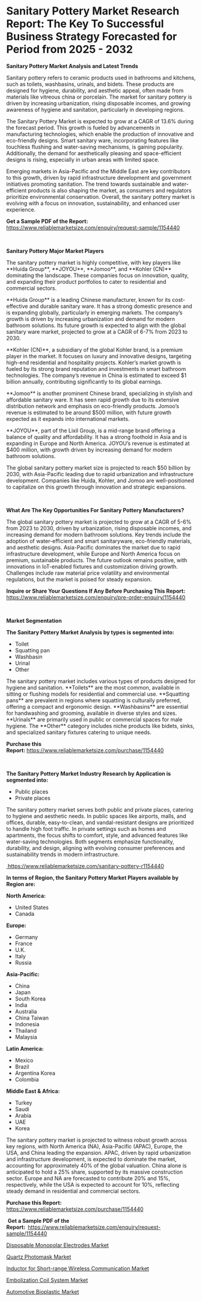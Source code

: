 <p><h1>Sanitary Pottery Market Research Report: The Key To Successful Business Strategy Forecasted for Period from 2025 - 2032</h1></p><p><strong>Sanitary Pottery Market Analysis and Latest Trends</strong></p>
<p><p>Sanitary pottery refers to ceramic products used in bathrooms and kitchens, such as toilets, washbasins, urinals, and bidets. These products are designed for hygiene, durability, and aesthetic appeal, often made from materials like vitreous china or porcelain. The market for sanitary pottery is driven by increasing urbanization, rising disposable incomes, and growing awareness of hygiene and sanitation, particularly in developing regions.</p><p>The Sanitary Pottery Market is expected to grow at a CAGR of 13.6% during the forecast period. This growth is fueled by advancements in manufacturing technologies, which enable the production of innovative and eco-friendly designs. Smart sanitary ware, incorporating features like touchless flushing and water-saving mechanisms, is gaining popularity. Additionally, the demand for aesthetically pleasing and space-efficient designs is rising, especially in urban areas with limited space.</p><p>Emerging markets in Asia-Pacific and the Middle East are key contributors to this growth, driven by rapid infrastructure development and government initiatives promoting sanitation. The trend towards sustainable and water-efficient products is also shaping the market, as consumers and regulators prioritize environmental conservation. Overall, the sanitary pottery market is evolving with a focus on innovation, sustainability, and enhanced user experience.</p></p>
<p><strong>Get a Sample PDF of the Report:&nbsp;</strong> <a href="https://www.reliablemarketsize.com/enquiry/request-sample/1154440?utm_campaign=1897&utm_medium=2&utm_source=Github&utm_content=ia&utm_term=26012025&utm_id=sanitary-pottery">https://www.reliablemarketsize.com/enquiry/request-sample/1154440</a></p>
<p>&nbsp;</p>
<p><strong>Sanitary Pottery Major Market Players</strong></p>
<p><p>The sanitary pottery market is highly competitive, with key players like **Huida Group**, **JOYOU**, **Jomoo**, and **Kohler (CN)** dominating the landscape. These companies focus on innovation, quality, and expanding their product portfolios to cater to residential and commercial sectors.</p><p>**Huida Group** is a leading Chinese manufacturer, known for its cost-effective and durable sanitary ware. It has a strong domestic presence and is expanding globally, particularly in emerging markets. The company’s growth is driven by increasing urbanization and demand for modern bathroom solutions. Its future growth is expected to align with the global sanitary ware market, projected to grow at a CAGR of 6-7% from 2023 to 2030.</p><p>**Kohler (CN)**, a subsidiary of the global Kohler brand, is a premium player in the market. It focuses on luxury and innovative designs, targeting high-end residential and hospitality projects. Kohler’s market growth is fueled by its strong brand reputation and investments in smart bathroom technologies. The company’s revenue in China is estimated to exceed $1 billion annually, contributing significantly to its global earnings.</p><p>**Jomoo** is another prominent Chinese brand, specializing in stylish and affordable sanitary ware. It has seen rapid growth due to its extensive distribution network and emphasis on eco-friendly products. Jomoo’s revenue is estimated to be around $500 million, with future growth expected as it expands into international markets.</p><p>**JOYOU**, part of the Lixil Group, is a mid-range brand offering a balance of quality and affordability. It has a strong foothold in Asia and is expanding in Europe and North America. JOYOU’s revenue is estimated at $400 million, with growth driven by increasing demand for modern bathroom solutions.</p><p>The global sanitary pottery market size is projected to reach $50 billion by 2030, with Asia-Pacific leading due to rapid urbanization and infrastructure development. Companies like Huida, Kohler, and Jomoo are well-positioned to capitalize on this growth through innovation and strategic expansions.</p></p>
<p>&nbsp;</p>
<p><strong>What Are The Key Opportunities For Sanitary Pottery Manufacturers?</strong></p>
<p><p>The global sanitary pottery market is projected to grow at a CAGR of 5-6% from 2023 to 2030, driven by urbanization, rising disposable incomes, and increasing demand for modern bathroom solutions. Key trends include the adoption of water-efficient and smart sanitaryware, eco-friendly materials, and aesthetic designs. Asia-Pacific dominates the market due to rapid infrastructure development, while Europe and North America focus on premium, sustainable products. The future outlook remains positive, with innovations in IoT-enabled fixtures and customization driving growth. Challenges include raw material price volatility and environmental regulations, but the market is poised for steady expansion.</p></p>
<p><strong>Inquire or Share Your Questions If Any Before Purchasing This Report:</strong> <a href="https://www.reliablemarketsize.com/enquiry/pre-order-enquiry/1154440?utm_campaign=1897&utm_medium=2&utm_source=Github&utm_content=ia&utm_term=26012025&utm_id=sanitary-pottery">https://www.reliablemarketsize.com/enquiry/pre-order-enquiry/1154440</a></p>
<p>&nbsp;</p>
<p><strong>Market Segmentation</strong></p>
<p><strong>The Sanitary Pottery Market Analysis by types is segmented into:</strong></p>
<p><ul><li>Toilet</li><li>Squatting pan</li><li>Washbasin</li><li>Urinal</li><li>Other</li></ul></p>
<p><p>The sanitary pottery market includes various types of products designed for hygiene and sanitation. **Toilets** are the most common, available in sitting or flushing models for residential and commercial use. **Squatting pans** are prevalent in regions where squatting is culturally preferred, offering a compact and ergonomic design. **Washbasins** are essential for handwashing and grooming, available in diverse styles and sizes. **Urinals** are primarily used in public or commercial spaces for male hygiene. The **Other** category includes niche products like bidets, sinks, and specialized sanitary fixtures catering to unique needs.</p></p>
<p><strong>Purchase this Report:&nbsp;</strong><a href="https://www.reliablemarketsize.com/purchase/1154440?utm_campaign=1897&utm_medium=2&utm_source=Github&utm_content=ia&utm_term=26012025&utm_id=sanitary-pottery">https://www.reliablemarketsize.com/purchase/1154440</a></p>
<p>&nbsp;</p>
<p><strong>The Sanitary Pottery Market Industry Research by Application is segmented into:</strong></p>
<p><ul><li>Public places</li><li>Private places</li></ul></p>
<p><p>The sanitary pottery market serves both public and private places, catering to hygiene and aesthetic needs. In public spaces like airports, malls, and offices, durable, easy-to-clean, and vandal-resistant designs are prioritized to handle high foot traffic. In private settings such as homes and apartments, the focus shifts to comfort, style, and advanced features like water-saving technologies. Both segments emphasize functionality, durability, and design, aligning with evolving consumer preferences and sustainability trends in modern infrastructure.</p></p>
<p><a href="https://www.reliablemarketsize.com/sanitary-pottery-r1154440?utm_campaign=1897&utm_medium=2&utm_source=Github&utm_content=ia&utm_term=26012025&utm_id=sanitary-pottery">&nbsp;https://www.reliablemarketsize.com/sanitary-pottery-r1154440</a></p>
<p><strong>In terms of Region, the Sanitary Pottery Market Players available by Region are:</strong></p>
<p>
    <p> <strong> North America: </strong>
        <ul>
            <li>United States</li>
            <li>Canada</li>
        </ul>
        </p> 
    <p> <strong> Europe: </strong>
        <ul>
            <li>Germany</li>
            <li>France</li>
            <li>U.K.</li>
            <li>Italy</li>
            <li>Russia</li>
        </ul>
        </p> 
    <p> <strong> Asia-Pacific: </strong>
        <ul>
            <li>China</li>
            <li>Japan</li>
            <li>South Korea</li>
            <li>India</li>
            <li>Australia</li>
            <li>China Taiwan</li>
            <li>Indonesia</li>
            <li>Thailand</li>
            <li>Malaysia</li>
        </ul>
        </p> 
    <p> <strong> Latin America: </strong>
        <ul>
            <li>Mexico</li>
            <li>Brazil</li>
            <li>Argentina Korea</li>
            <li>Colombia</li>
        </ul>
        </p> 
    <p> <strong> Middle East & Africa: </strong>
        <ul>
            <li>Turkey</li>
            <li>Saudi</li>
            <li>Arabia</li>
            <li>UAE</li>
            <li>Korea</li>
        </ul>
    </p>
    </p>
<p><p>The sanitary pottery market is projected to witness robust growth across key regions, with North America (NA), Asia-Pacific (APAC), Europe, the USA, and China leading the expansion. APAC, driven by rapid urbanization and infrastructure development, is expected to dominate the market, accounting for approximately 40% of the global valuation. China alone is anticipated to hold a 25% share, supported by its massive construction sector. Europe and NA are forecasted to contribute 20% and 15%, respectively, while the USA is expected to account for 10%, reflecting steady demand in residential and commercial sectors.</p></p>
<p><strong>Purchase this Report: </strong><a href="https://www.reliablemarketsize.com/purchase/1154440?utm_campaign=1897&utm_medium=2&utm_source=Github&utm_content=ia&utm_term=26012025&utm_id=sanitary-pottery">https://www.reliablemarketsize.com/purchase/1154440</a></p>
<p>&nbsp;<strong>Get a Sample PDF of the Report:&nbsp;&nbsp;</strong><a href="https://www.reliablemarketsize.com/enquiry/request-sample/1154440?utm_campaign=1897&utm_medium=2&utm_source=Github&utm_content=ia&utm_term=26012025&utm_id=sanitary-pottery">https://www.reliablemarketsize.com/enquiry/request-sample/1154440</a></p>
<p><strong></strong></p>
<p><p><a href="https://www.linkedin.com/pulse/disposable-monopolar-electrodes-industry-research-report-global-tnype?utm_campaign=1897&utm_medium=2&utm_source=Github&utm_content=ia&utm_term=26012025&utm_id=sanitary-pottery">Disposable Monopolar Electrodes Market</a></p><p><a href="https://github.com/anuellaruska/Market-Research-Report-List-1/blob/main/quartz-photomask-market.md?utm_campaign=1897&utm_medium=2&utm_source=Github&utm_content=ia&utm_term=26012025&utm_id=sanitary-pottery">Quartz Photomask Market</a></p><p><a href="https://www.linkedin.com/pulse/comprehensive-study-inductor-short-range-wireless-communication-yraac?utm_campaign=1897&utm_medium=2&utm_source=Github&utm_content=ia&utm_term=26012025&utm_id=sanitary-pottery">Inductor for Short-range Wireless Communication Market</a></p><p><a href="https://www.linkedin.com/pulse/revenue-market-growth-insights-embolization-coil-system-projected-0kfhc?utm_campaign=1897&utm_medium=2&utm_source=Github&utm_content=ia&utm_term=26012025&utm_id=sanitary-pottery">Embolization Coil System Market</a></p><p><a href="https://github.com/boyermaragaret8392/Market-Research-Report-List-1/blob/main/automotive-bioplastic-market.md?utm_campaign=1897&utm_medium=2&utm_source=Github&utm_content=ia&utm_term=26012025&utm_id=sanitary-pottery">Automotive Bioplastic Market</a></p></p>